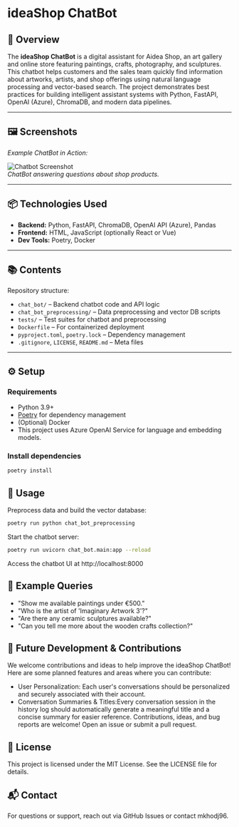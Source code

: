 # ideaShop ChatBot

## 🛒 Overview

The **ideaShop ChatBot** is a digital assistant for Aidea Shop, an art gallery and online store featuring paintings, crafts, photography, and sculptures. This chatbot helps customers and the sales team quickly find information about artworks, artists, and shop offerings using natural language processing and vector-based search. The project demonstrates best practices for building intelligent assistant systems with Python, FastAPI, OpenAI (Azure), ChromaDB, and modern data pipelines.

---
## 🖼️ Screenshots

_Example ChatBot in Action:_

![Chatbot Screenshot](./screenshots.png)  
*ChatBot answering questions about shop products.*

---

## 📦 Technologies Used

- **Backend:** Python, FastAPI, ChromaDB, OpenAI API (Azure), Pandas
- **Frontend:** HTML, JavaScript (optionally React or Vue)
- **Dev Tools:** Poetry, Docker

---

## 📚 Contents

Repository structure:

- `chat_bot/` – Backend chatbot code and API logic
- `chat_bot_preprocessing/` – Data preprocessing and vector DB scripts
- `tests/` – Test suites for chatbot and preprocessing
- `Dockerfile` – For containerized deployment
- `pyproject.toml`, `poetry.lock` – Dependency management
- `.gitignore`, `LICENSE`, `README.md` – Meta files

---

## ⚙️ Setup

### Requirements

- Python 3.9+
- [Poetry](https://python-poetry.org/) for dependency management
- (Optional) Docker
- This project uses Azure OpenAI Service for language and embedding models.

### Install dependencies

```sh
poetry install
```

## 🚀 Usage
Preprocess data and build the vector database:
```sh
poetry run python chat_bot_preprocessing
```
Start the chatbot server:
```sh
poetry run uvicorn chat_bot.main:app --reload
```
Access the chatbot UI at http://localhost:8000

## 🧩 Example Queries
- "Show me available paintings under €500."
- "Who is the artist of 'Imaginary Artwork 3'?"
- "Are there any ceramic sculptures available?"
- "Can you tell me more about the wooden crafts collection?"

## 🌱 Future Development & Contributions
We welcome contributions and ideas to help improve the ideaShop ChatBot! Here are some planned features and areas where you can contribute:
- User Personalization: Each user's conversations should be personalized and securely associated with their account.
- Conversation Summaries & Titles:Every conversation session in the history log should automatically generate a meaningful title and a concise summary for easier reference.
Contributions, ideas, and bug reports are welcome!
Open an issue or submit a pull request.

## 📜 License
This project is licensed under the MIT License.
See the LICENSE file for details.

## 📬 Contact
For questions or support, reach out via GitHub Issues
or contact mkhodj96.





